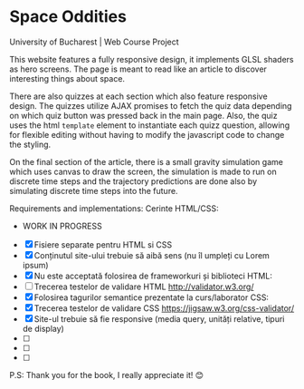 <h1> Space Oddities </h1>
University of Bucharest | Web Course Project

This website features a fully responsive design, it implements GLSL shaders as hero screens. The page is meant to read like an article to discover interesting things about space.

There are also quizzes at each section which also feature responsive design. The quizzes utilize AJAX promises to fetch the quiz data depending on which quiz button was pressed back in the main page.
Also, the quiz uses the html `template` element to instantiate each quizz question, allowing for flexible editing without having to modify the javascript code to change the styling.

On the final section of the article, there is a small gravity simulation game which uses canvas to draw the screen, the simulation is made to run on discrete time steps and the trajectory predictions are done also by simulating discrete time steps into the future.



Requirements and implementations:
Cerinte HTML/CSS:
- WORK IN PROGRESS
- [X] Fisiere separate pentru HTML si CSS
- [X] Conținutul site-ului trebuie să aibă sens (nu îl umpleți cu Lorem ipsum)
- [X] Nu este acceptată folosirea de frameworkuri și biblioteci
HTML:
- [ ] Trecerea testelor de validare HTML http://validator.w3.org/
- [X] Folosirea tagurilor semantice prezentate la curs/laborator
CSS:
- [X] Trecerea testelor de validare CSS https://jigsaw.w3.org/css-validator/
- [X] Site-ul trebuie să fie responsive (media query, unități relative, tipuri de display)
- [ ]
- [ ]
- [ ] 

P.S: Thank you for the book, I really appreciate it! 😊